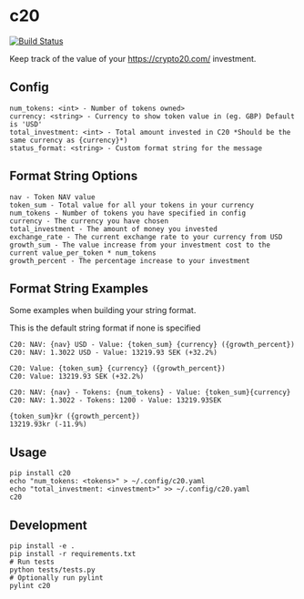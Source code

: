 c20
===

[![Build Status](https://travis-ci.org/marhag87/c20.svg?branch=master)](https://travis-ci.org/marhag87/c20)

Keep track of the value of your https://crypto20.com/ investment.

Config
------
```
num_tokens: <int> - Number of tokens owned>
currency: <string> - Currency to show token value in (eg. GBP) Default is 'USD'
total_investment: <int> - Total amount invested in C20 *Should be the same currency as {currency}*)
status_format: <string> - Custom format string for the message
```

Format String Options
---------------------
```
nav - Token NAV value
token_sum - Total value for all your tokens in your currency
num_tokens - Number of tokens you have specified in config
currency - The currency you have chosen
total_investment - The amount of money you invested
exchange_rate - The current exchange rate to your currency from USD
growth_sum - The value increase from your investment cost to the current value_per_token * num_tokens
growth_percent - The percentage increase to your investment
```

Format String Examples
----------------------
Some examples when building your string format.

This is the default string format if none is specified

<!--- example 10000 --->
```
C20: NAV: {nav} USD - Value: {token_sum} {currency} ({growth_percent})
C20: NAV: 1.3022 USD - Value: 13219.93 SEK (+32.2%)
```

<!--- example 10000 --->
```
C20: Value: {token_sum} {currency} ({growth_percent})
C20: Value: 13219.93 SEK (+32.2%)
```

<!--- example 10000 --->
```
C20: NAV: {nav} - Tokens: {num_tokens} - Value: {token_sum}{currency}
C20: NAV: 1.3022 - Tokens: 1200 - Value: 13219.93SEK
```

<!--- example 15000 --->
```
{token_sum}kr ({growth_percent})
13219.93kr (-11.9%)
```
Usage
-----
```
pip install c20
echo "num_tokens: <tokens>" > ~/.config/c20.yaml
echo "total_investment: <investment>" >> ~/.config/c20.yaml
c20
```

Development
-----------
```
pip install -e .
pip install -r requirements.txt
# Run tests
python tests/tests.py
# Optionally run pylint
pylint c20
```
